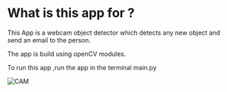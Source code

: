 # What is this app for ?

This App is  a webcam object detector which detects any new object and send an email to the person.

The app is build using openCV modules.

To run this app ,run the app in the terminal main.py


![CAM](https://user-images.githubusercontent.com/77914588/234707847-f9129620-21cb-4131-ab00-f50d76c036a5.PNG)
